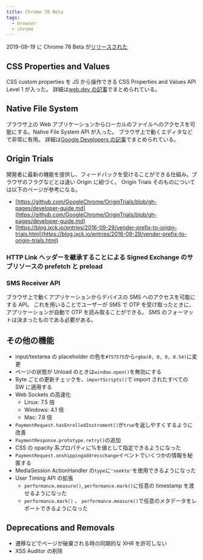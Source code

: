 ```yaml
---
title: Chrome 78 Beta
tags:
  - browser
  - chrome
---
```


2019-09-19 に Chrome 78 Beta が[リリースされた](https://blog.chromium.org/2019/09/chrome-78-beta-new-houdini-api-native.html)

## CSS Properties and Values

CSS custom properties を JS から操作できる CSS Properties and Values API Level 1 が入った。
詳細は[web.dev の記事](https://web.dev/css-props-and-vals/)でまとめられている。

## Native File System

ブラウザ上の Web アプリケーションからローカルのファイルへのアクセスを可能にする。Native File System API が入った。
ブラウザ上で動くエディタなどで非常に有用。
詳細は[Google Developers の記事](https://developers.google.com/web/updates/2019/08/native-file-system)でまとめられている。

## Origin Trials

開発者に最新の機能を提供し、フィードバックを受けることができる仕組み。ブラウザのフラグなどとは違い Origin に紐づく。
Origin Trials そのものについては以下のページが参考になる。

- [https://github.com/GoogleChrome/OriginTrials/blob/gh-pages/developer-guide.md](https://github.com/GoogleChrome/OriginTrials/blob/gh-pages/developer-guide.md)
- [https://blog.jxck.io/entries/2016-09-29/vender-prefix-to-origin-trials.html](https://blog.jxck.io/entries/2016-09-29/vender-prefix-to-origin-trials.html)

### HTTP Link ヘッダーを継承することによる Signed Exchange のサブリソースの prefetch と preload

### SMS Receiver API

ブラウザ上で動くアプリケーションからデバイスの SMS へのアクセスを可能にする API。
これを用いることでユーザーが SMS で OTP を受け取ったときに、アプリケーションが自動で OTP を読み取ることができる。
SMS のフォーマットは決まったものである必要がある。

## その他の機能

- input/textarea の placeholder の色を`#757575`から`rgba(0, 0, 0, 0.54)`に変更
- ページの状態が Unload のときは`window.open()`を無効にする
- Byte ごとの更新チェックを、`importScripts()`で import されたすべての SW に適用する
- Web Sockets の高速化
  - Linux: 7.5 倍
  - Windows: 4.1 倍
  - Mac: 7.8 倍
- `PaymentRequest.hasEnrolledInstrument()`が`true`を返しやすくするように改善
- `PaymentResponse.prototype.retry()`の追加
- CSS の opacity 系プロパティに%を値として指定できるようになった
- `PaymentRequest.onshippingaddresschange`イベントでいくつかの情報を秘匿する
- MediaSession ActionHandler の`type`に`'seekto'`を使用できるようになった
- User Timing API の拡張
  - `performance.measure()`, `performance.mark()`に任意の timestamp を渡せるようになった
  - `performance.mark()` 、 `performance.measure()`で任意のメタデータをレポートできるようになった

## Deprecations and Removals

- 遷移などでページが破棄される時の同期的な XHR を許可しない
- XSS Auditor の削除
